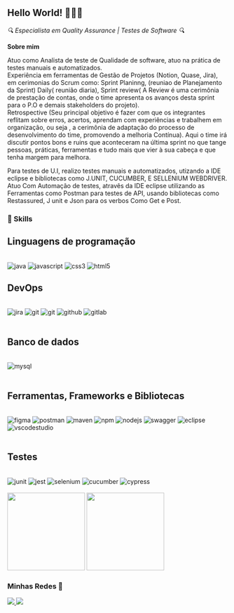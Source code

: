   


  
  ## Hello World! 👩🏻‍💻

*🔍 Especialista em Quality Assurance | Testes de Software 🔍*
   
 **Sobre mim**

  
Atuo como Analista de teste de Qualidade de software, atuo na prática de testes manuais e automatizados.  
Experiência em ferramentas de Gestão de Projetos (Notion, Quase, Jira), em cerimonias do Scrum como: Sprint Planinng, (reuniao de Planejamento da Sprint) Daily( reunião diaria), Sprint review( A Review é uma cerimônia de prestação de contas, onde o time apresenta os avanços desta sprint para o P.O e demais stakeholders do projeto).  
Retrospective (Seu principal objetivo é fazer com que os integrantes reflitam sobre erros, acertos, aprendam com experiências e trabalhem em organização, ou seja , a cerimônia de adaptação do processo de desenvolvimento do time, promovendo a melhoria Contínua). Aqui o time irá discutir pontos bons e ruins que aconteceram na última sprint no que tange pessoas, práticas, ferramentas e tudo mais que vier à sua cabeça e que tenha margem para melhora.  
  
Para testes de U.I, realizo testes manuais e automatizados, utizando a IDE eclipse e bibliotecas como J.UNIT, CUCUMBER, E SELLENIUM WEBDRIVER.  
Atuo Com Automação de testes, atravês da IDE eclipse utilizando as Ferramentas como Postman para testes de API, usando bibliotecas como Restassured, J unit e Json para os verbos Como Get e Post.
  

### 🚀 Skills
 

## Linguagens de programação
  
<div  style="display: inline_block"><br/>

<img  aling="center"  alt="java"  src="https://img.shields.io/badge/Java-ED8B00?style=for-the-badge&logo=openjdk&logoColor=white">

<img  aling="center"  alt="javascript"  src="https://img.shields.io/badge/JavaScript-323330?style=for-the-badge&logo=javascript&logoColor=F7DF1E">

<img  aling="center"  alt="css3"  src="https://img.shields.io/badge/CSS3-1572B6?style=for-the-badge&logo=css3&logoColor=white">

<img  aling="center"  alt="html5"  src="https://img.shields.io/badge/HTML5-E34F26?style=for-the-badge&logo=html5&logoColor=white">



## DevOps
<div  style="display: inline_block"><br/>

<img  aling="center"  alt="jira"  src="https://img.shields.io/badge/Jira-0052CC?style=for-the-badge&logo=Jira&logoColor=white">

<img  aling="center"  alt="git"  src="https://img.shields.io/badge/Jenkins-D24939?style=for-the-badge&logo=Jenkins&logoColor=white">

<img  aling="center"  alt="git"  src="https://img.shields.io/badge/GIT-E44C30?style=for-the-badge&logo=git&logoColor=white">

<img  aling="center"  alt="github"  src="https://img.shields.io/badge/GitHub-100000?style=for-the-badge&logo=github&logoColor=white">

<img  aling="center"  alt="gitlab"  src="https://img.shields.io/badge/GitLab-330F63?style=for-the-badge&logo=gitlab&logoColor=white">

</div><br/>
  
## Banco de dados
 <div  style="display: inline_block"><br/>

<img  aling="center"  alt="mysql"  src="https://img.shields.io/badge/MySQL-00000F?style=for-the-badge&logo=mysql&logoColor=white">



</div><br/>
  
## Ferramentas, Frameworks e Bibliotecas
<div  style="display: inline_block"><br/>

<img  aling="center"  alt="figma"  src="https://img.shields.io/badge/Figma-F24E1E?style=for-the-badge&logo=figma&logoColor=white">

<img  aling="center"  alt="postman"  src="https://img.shields.io/badge/Postman-FF6C37?style=for-the-badge&logo=Postman&logoColor=white">

<img  aling="center"  alt="maven"  src="https://img.shields.io/badge/apache_maven-C71A36?style=for-the-badge&logo=apachemaven&logoColor=white">

<img  aling="center"  alt="npm"  src="https://img.shields.io/badge/npm-CB3837?style=for-the-badge&logo=npm&logoColor=white">

<img  aling="center"  alt="nodejs"  src="https://img.shields.io/badge/Node%20js-339933?style=for-the-badge&logo=nodedotjs&logoColor=white">

<img  aling="center"  alt="swagger"  src="https://img.shields.io/badge/Swagger-85EA2D?style=for-the-badge&logo=Swagger&logoColor=white">

<img  aling="center"  alt="eclipse"  src="https://img.shields.io/badge/Eclipse-2C2255?style=for-the-badge&logo=eclipse&logoColor=white">

<img  aling="center"  alt="vscodestudio"  src="https://img.shields.io/badge/Visual_Studio_Code-0078D4?style=for-the-badge&logo=visual%20studio%20code&logoColor=white">

</div><br/>
    
## Testes
<div  style="display: inline_block"><br/>

<img  aling="center"  alt="junit"  src="https://img.shields.io/badge/Junit5-25A162?style=for-the-badge&logo=junit5&logoColor=white">

<img  aling="center"  alt="jest"  src="https://img.shields.io/badge/Jest-C21325?style=for-the-badge&logo=jest&logoColor=white">

<img  aling="center"  alt="selenium"  src="https://img.shields.io/badge/Selenium-43B02A?style=for-the-badge&logo=Selenium&logoColor=white">

<img  aling="center"  alt="cucumber"  src="https://img.shields.io/badge/Cucumber-43B02A?style=for-the-badge&logo=cucumber&logoColor=white">

<img  aling="center"  alt="cypress"  src="https://img.shields.io/badge/Cypress-17202C?style=for-the-badge&logo=cypress&logoColor=white">


</div><br/>

  

<div>

<img  height="177em"  src="https://github-readme-stats.vercel.app/api?username=nilsonqa&show_icons=true&theme=dracula"/>

<img  height="177em"  src="https://github-readme-stats.vercel.app/api/top-langs/?username=nilsonqa&layout=compact&theme=dracula"/>

</div>

### Minhas Redes 🤝

<a  href="https://www.linkedin.com/in/valdenilson lima da silva/">

<img  src="https://img.shields.io/badge/linkedin-%230077B5.svg?style=for-the-badge&logo=linkedin&logoColor=white" />

</a>

<a  href="https://www.instagram.com/nilsonlimaqa/">

<img  src="https://img.shields.io/badge/Instagram-%23E4405F.svg?style=for-the-badge&logo=Instagram&logoColor=white" />

</a>
<a  href="https://www.instagram.com/girls.testing/">

</a>
